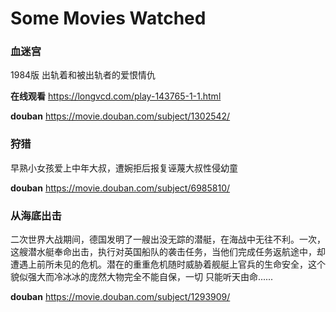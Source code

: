 # Some Movies Watched

### 血迷宫

1984版 出轨着和被出轨者的爱恨情仇

**在线观看** https://longvcd.com/play-143765-1-1.html

**douban** https://movie.douban.com/subject/1302542/


### 狩猎

早熟小女孩爱上中年大叔，遭婉拒后报复诬蔑大叔性侵幼童

**douban** https://movie.douban.com/subject/6985810/

### 从海底出击

二次世界大战期间，德国发明了一艘出没无踪的潜艇，在海战中无往不利。一次，这艘潜水艇奉命出击，执行对英国船队的袭击任务，当他们完成任务返航途中，却遭遇上前所未见的危机。潜在的重重危机随时威胁着舰艇上官兵的生命安全，这个貌似强大而冷冰冰的庞然大物完全不能自保，一切 只能听天由命......

**douban** https://movie.douban.com/subject/1293909/
